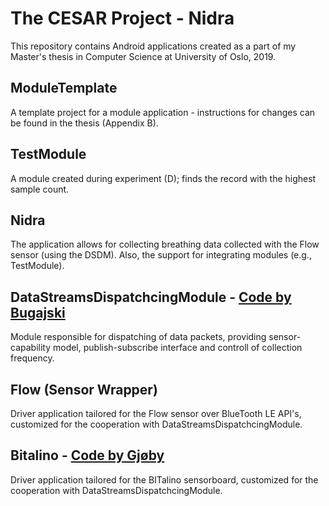 # The CESAR Project - Nidra

This repository contains Android applications created as a part of my Master's thesis in Computer Science at University of Oslo, 2019.

## ModuleTemplate
A template project for a module application - instructions for changes can be found in the thesis (Appendix B).

## TestModule
A module created during experiment (D); finds the record with the highest sample count. 

## Nidra
The application allows for collecting breathing data collected with the Flow sensor (using the DSDM). Also, the support for integrating modules (e.g., TestModule).

## DataStreamsDispatchcingModule - [Code by Bugajski](https://github.com/prezemyb/DMMS)
Module responsible for dispatching of data packets, providing sensor-capability model, publish-subscribe interface and controll of collection frequency. 

## Flow (Sensor Wrapper)
Driver application tailored for the Flow sensor over BlueTooth LE API's, customized for the cooperation with DataStreamsDispatchcingModule.

## Bitalino - [Code by Gjøby](https://github.com/sveinpg/DMMS)
Driver application tailored for the BITalino sensorboard, customized for the cooperation with DataStreamsDispatchcingModule.


